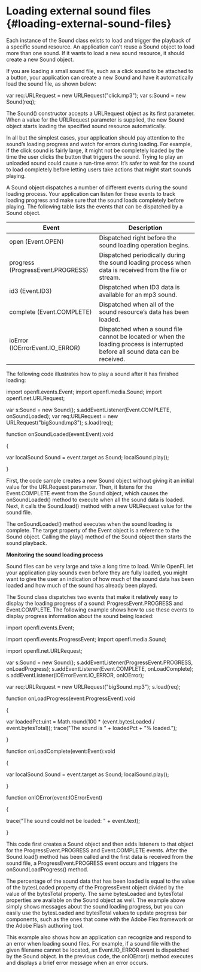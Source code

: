 # Loading external sound files {#loading-external-sound-files}

Each instance of the Sound class exists to load and trigger the playback of a specific sound resource. An application can’t reuse a Sound object to load more than one sound. If it wants to load a new sound resource, it should create a new Sound object.

If you are loading a small sound file, such as a click sound to be attached to a button, your application can create a new Sound and have it automatically load the sound file, as shown below:

var req:URLRequest = new URLRequest("click.mp3"); var s:Sound = new Sound(req);

The Sound() constructor accepts a URLRequest object as its first parameter. When a value for the URLRequest parameter is supplied, the new Sound object starts loading the specified sound resource automatically.

In all but the simplest cases, your application should pay attention to the sound’s loading progress and watch for errors during loading. For example, if the click sound is fairly large, it might not be completely loaded by the time the user clicks the button that triggers the sound. Trying to play an unloaded sound could cause a run-time error. It’s safer to wait for the sound to load completely before letting users take actions that might start sounds playing.

A Sound object dispatches a number of different events during the sound loading process. Your application can listen for these events to track loading progress and make sure that the sound loads completely before playing. The following table lists the events that can be dispatched by a Sound object.

| **Event** | **Description** |
| --- | --- |
| open (Event.OPEN) | Dispatched right before the sound loading operation begins. |
| progress (ProgressEvent.PROGRESS) | Dispatched periodically during the sound loading process when data is received from the file or stream. |
| id3 (Event.ID3) | Dispatched when ID3 data is available for an mp3 sound. |
| complete (Event.COMPLETE) | Dispatched when all of the sound resource’s data has been loaded. |
| ioError (IOErrorEvent.IO_ERROR) | Dispatched when a sound file cannot be located or when the loading process is interrupted before all sound data can be received. |

The following code illustrates how to play a sound after it has finished loading:

import openfl.events.Event;
import openfl.media.Sound;
import openfl.net.URLRequest;

var s:Sound = new Sound(); s.addEventListener(Event.COMPLETE, onSoundLoaded);
var req:URLRequest = new URLRequest("bigSound.mp3");
s.load(req);

function onSoundLoaded(event:Event):void

{

var localSound:Sound = event.target as Sound;
localSound.play();

}

First, the code sample creates a new Sound object without giving it an initial value for the URLRequest parameter. Then, it listens for the Event.COMPLETE event from the Sound object, which causes the onSoundLoaded() method to execute when all the sound data is loaded. Next, it calls the Sound.load() method with a new URLRequest value for the sound file.

The onSoundLoaded() method executes when the sound loading is complete. The target property of the Event object is a reference to the Sound object. Calling the play() method of the Sound object then starts the sound playback.

**Monitoring the sound loading process**

Sound files can be very large and take a long time to load. While OpenFL let your application play sounds even before they are fully loaded, you might want to give the user an indication of how much of the sound data has been loaded and how much of the sound has already been played.

The Sound class dispatches two events that make it relatively easy to display the loading progress of a sound: ProgressEvent.PROGRESS and Event.COMPLETE. The following example shows how to use these events to display progress information about the sound being loaded:

import openfl.events.Event;

import openfl.events.ProgressEvent;
import openfl.media.Sound;

import openfl.net.URLRequest;

var s:Sound = new Sound();
s.addEventListener(ProgressEvent.PROGRESS, onLoadProgress);
s.addEventListener(Event.COMPLETE, onLoadComplete);
s.addEventListener(IOErrorEvent.IO_ERROR, onIOError);

var req:URLRequest = new URLRequest("bigSound.mp3");
s.load(req);

function onLoadProgress(event:ProgressEvent):void

{

var loadedPct:uint = Math.round(100 * (event.bytesLoaded / event.bytesTotal));
trace("The sound is " + loadedPct + "% loaded.");

}

function onLoadComplete(event:Event):void

{

var localSound:Sound = event.target as Sound;
localSound.play();

}

function onIOError(event:IOErrorEvent)

{

trace("The sound could not be loaded: " + event.text);

}

This code first creates a Sound object and then adds listeners to that object for the ProgressEvent.PROGRESS and Event.COMPLETE events. After the Sound.load() method has been called and the first data is received from the sound file, a ProgressEvent.PROGRESS event occurs and triggers the onSoundLoadProgress() method.

The percentage of the sound data that has been loaded is equal to the value of the bytesLoaded property of the ProgressEvent object divided by the value of the bytesTotal property. The same bytesLoaded and bytesTotal properties are available on the Sound object as well. The example above simply shows messages about the sound loading progress, but you can easily use the bytesLoaded and bytesTotal values to update progress bar components, such as the ones that come with the Adobe Flex framework or the Adobe Flash authoring tool.

This example also shows how an application can recognize and respond to an error when loading sound files. For example, if a sound file with the given filename cannot be located, an Event.IO_ERROR event is dispatched by the Sound object. In the previous code, the onIOError() method executes and displays a brief error message when an error occurs.